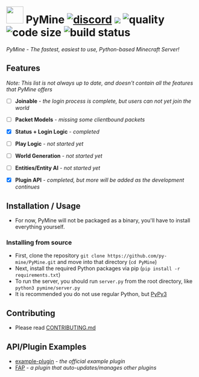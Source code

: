 # <img src="https://cdn.discordapp.com/emojis/783838348695437353.gif?v=1" height=45> PyMine [![discord](https://img.shields.io/discord/789623993547227147.svg?label=&logo=discord&logoColor=ffffff&color=7389D8&labelColor=6A7EC2)](https://discord.gg/eeyEcwR9EM) ![](https://api.ghprofile.me/view?username=py-mine/PyMine&color=0FAE6E) ![quality](https://www.codefactor.io/repository/github/py-mine/pymine/badge) ![code size](https://img.shields.io/github/languages/code-size/py-mine/PyMine?color=0FAE6E) ![build status](https://img.shields.io/github/workflow/status/py-mine/PyMine/Python%20application?event=push)
*PyMine - The fastest, easiest to use, Python-based Minecraft Server!*


## Features
*Note: This list is not always up to date, and doesn't contain all the features that PyMine offers*
<!--☐☒-->
- [ ] **Joinable** - *the login process is complete, but users can not yet join the world*
- [ ] **Packet Models** - *missing some clientbound packets*
- [x] **Status + Login Logic** - *completed*
- [ ] **Play Logic** - *not started yet*
- [ ] **World Generation** - *not started yet*
- [ ] **Entities/Entity AI** - *not started yet*
- [x] **Plugin API** - *completed, but more will be added as the development continues*


## Installation / Usage
- For now, PyMine will not be packaged as a binary, you'll have to install everything yourself.
### Installing from source
- First, clone the repository `git clone https://github.com/py-mine/PyMine.git` and move into that directory (`cd PyMine`)
- Next, install the required Python packages via pip (`pip install -r requirements.txt`)
- To run the server, you should run `server.py` from the root directory, like `python3 pymine/server.py`
- It is recommended you do not use regular Python, but [PyPy3](https://www.pypy.org/)


## Contributing
- Please read [CONTRIBUTING.md](https://github.com/py-mine/PyMine/blob/main/CONTRIBUTING.md)


## API/Plugin Examples
- [example-plugin](https://github.com/py-mine/example-plugin) - *the official example plugin*
- [FAP](https://github.com/py-mine/FAP) - *a plugin that auto-updates/manages other plugins*
